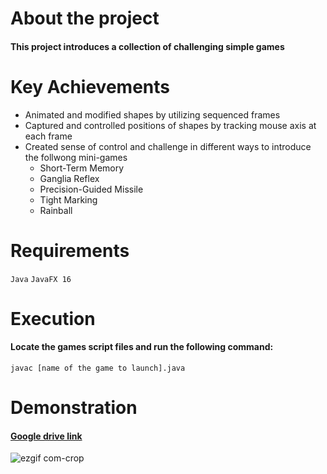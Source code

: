 

# About the project
#### This project introduces a collection of challenging simple games 

# Key Achievements
* Animated and modified shapes by utilizing sequenced frames
* Captured and controlled positions of shapes by tracking mouse axis at each frame
* Created sense of control and challenge in different ways to introduce the follwong mini-games
  * Short-Term Memory
  * Ganglia Reflex
  * Precision-Guided Missile
  * Tight Marking
  * Rainball

# Requirements
`Java` `JavaFX 16`

# Execution
#### Locate the games script files and run the following command:
```
javac [name of the game to launch].java
```

# Demonstration
#### [Google drive link](https://drive.google.com/file/d/1JdI-cHHon9IWdEWzJvYYCBtAfcIw-Qbr/view?usp=sharing)

![ezgif com-crop](https://github.com/GalaluddinOwais/2D_Mini_Games/assets/111979327/5b8e2a4a-f5a1-4048-9899-5205403ece13)
